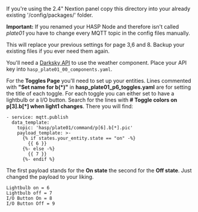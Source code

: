 If you're using the 2.4" Nextion panel copy this directory into your already existing '/config/packages/' folder. 

**Important:** If you renamed your HASP Node and therefore isn't called *plate01* you have to change every MQTT topic in the config files manually.

This will replace your previous settings for page 3,6 and 8. Backup your existing files if you ever need them again. 

You'll need a [Darksky API](https://darksky.net/dev) to use the weather component. Place your API key into ```hasp_plate01_00_components.yaml```. 

For the **Toggles Page** you'll need to set up your entities. Lines commented with **"Set name for b(*)"** in **hasp_plate01_p6_toggles.yaml** are for setting the title of each toggle. For each toggle you can either set to have a lightbulb or a I/O button. Search for the lines with **# Toggle colors on p[3].b[*] when light1 changes**. There you will find: 
```
- service: mqtt.publish
  data_template:
    topic: 'hasp/plate01/command/p[6].b[*].pic'
    payload_template: >-
      {% if states.your_entity.state == "on" -%}
        {{ 6 }}
      {%- else -%}
        {{ 7 }}
      {%- endif %}
```
The first payload stands for the **On state** the second for the **Off state**.
Just changed the payload to your liking.
```
Lightbulb on = 6
Lightbulb off = 7
I/O Button On = 8
I/O Button Off = 9
```
